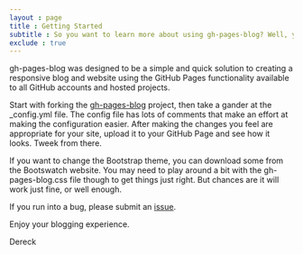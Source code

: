 ```yaml
---
layout : page
title : Getting Started
subtitle : So you want to learn more about using gh-pages-blog? Well, you've come to the right place.
exclude : true
---
```


gh-pages-blog was designed to be a simple and quick solution to creating a responsive blog and website using the GitHub Pages functionality available to all GitHub accounts and hosted projects.

Start with forking the [gh-pages-blog](http://www.github.com/thedereck/gh-pages-blog) project, then take a gander at the _config.yml file. The config file has lots of comments that make an effort at making the configuration easier. After making the changes you feel are appropriate for your site, upload it to your GitHub Page and see how it looks. Tweek from there.

If you want to change the Bootstrap theme, you can download some from the Bootswatch website. You may need to play around a bit with the gh-pages-blog.css file though to get things just right. But chances are it will work just fine, or well enough.

If you run into a bug, please submit an [issue](https://github.com/thedereck/gh-pages-blog/issues).

Enjoy your blogging experience.

Dereck